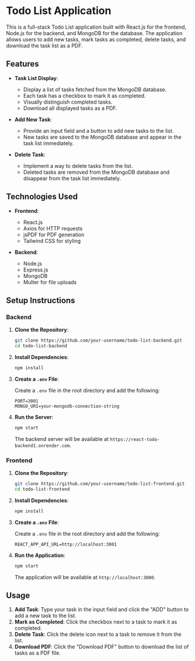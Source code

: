 # Todo List Application

This is a full-stack Todo List application built with React.js for the frontend, Node.js for the backend, and MongoDB for the database. The application allows users to add new tasks, mark tasks as completed, delete tasks, and download the task list as a PDF.

## Features

- **Task List Display**:

  - Display a list of tasks fetched from the MongoDB database.
  - Each task has a checkbox to mark it as completed.
  - Visually distinguish completed tasks.
  - Download all displayed tasks as a PDF.

- **Add New Task**:

  - Provide an input field and a button to add new tasks to the list.
  - New tasks are saved to the MongoDB database and appear in the task list immediately.

- **Delete Task**:
  - Implement a way to delete tasks from the list.
  - Deleted tasks are removed from the MongoDB database and disappear from the task list immediately.

## Technologies Used

- **Frontend**:

  - React.js
  - Axios for HTTP requests
  - jsPDF for PDF generation
  - Tailwind CSS for styling

- **Backend**:
  - Node.js
  - Express.js
  - MongoDB
  - Multer for file uploads

## Setup Instructions

### Backend

1. **Clone the Repository**:

   ```bash
   git clone https://github.com/your-username/todo-list-backend.git
   cd todo-list-backend
   ```

2. **Install Dependencies**:

   ```bash
   npm install
   ```

3. **Create a `.env` File**:

   Create a `.env` file in the root directory and add the following:

   ```env
   PORT=3001
   MONGO_URI=your-mongodb-connection-string
   ```

4. **Run the Server**:

   ```bash
   npm start
   ```

   The backend server will be available at `https://react-todo-backend1.onrender.com`.

### Frontend

1. **Clone the Repository**:

   ```bash
   git clone https://github.com/your-username/todo-list-frontend.git
   cd todo-list-frontend
   ```

2. **Install Dependencies**:

   ```bash
   npm install
   ```

3. **Create a `.env` File**:

   Create a `.env` file in the root directory and add the following:

   ```env
   REACT_APP_API_URL=http://localhost:3001
   ```

4. **Run the Application**:

   ```bash
   npm start
   ```

   The application will be available at `http://localhost:3000`.

## Usage

1. **Add Task**: Type your task in the input field and click the "ADD" button to add a new task to the list.
2. **Mark as Completed**: Click the checkbox next to a task to mark it as completed.
3. **Delete Task**: Click the delete icon next to a task to remove it from the list.
4. **Download PDF**: Click the "Download PDF" button to download the list of tasks as a PDF file.
